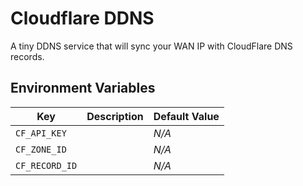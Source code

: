 # Cloudflare DDNS

A tiny DDNS service that will sync your WAN IP with CloudFlare DNS records.

## Environment Variables

| Key             | Description | Default Value |
|-----------------|-------------|---------------|
| `CF_API_KEY`    |             | _N/A_ |
| `CF_ZONE_ID`    |             | _N/A_ |
| `CF_RECORD_ID`  |             | _N/A_ |
